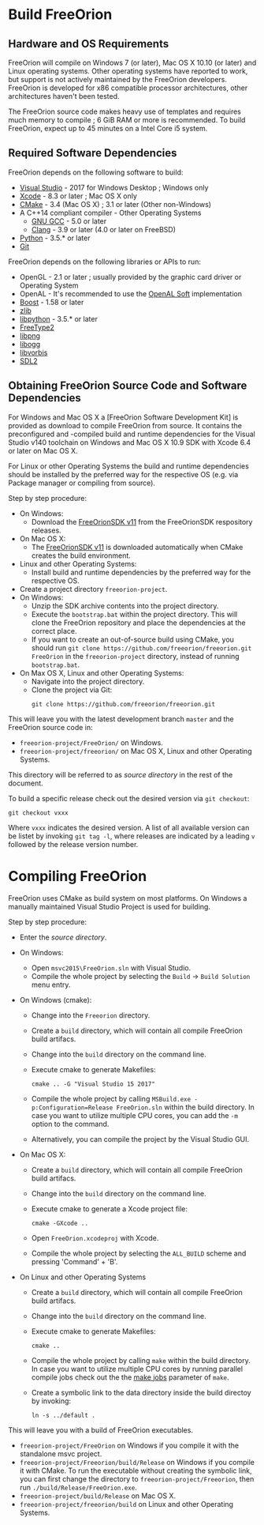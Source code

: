 # Build FreeOrion


## Hardware and OS Requirements

FreeOrion will compile on Windows 7 (or later), Mac OS X 10.10 (or later) and
Linux operating systems. Other operating systems have reported to work, but
support is not actively maintained by the FreeOrion developers. FreeOrion is
developed for x86 compatible processor architectures, other architectures
haven't been tested.

The FreeOrion source code makes heavy use of templates and requires much memory
to compile ; 6 GiB RAM or more is recommended. To build FreeOrion, expect up to
45 minutes on a Intel Core i5 system.


## Required Software Dependencies

FreeOrion depends on the following software to build:

  * [Visual Studio] - 2017 for Windows Desktop ; Windows only
  * [Xcode] - 8.3 or later ; Mac OS X only
  * [CMake] - 3.4 (Mac OS X) ; 3.1 or later (Other non-Windows)
  * A C++14 compliant compiler - Other Operating Systems
    * [GNU GCC] - 5.0 or later
    * [Clang] - 3.9 or later (4.0 or later on FreeBSD)
  * [Python] - 3.5.* or later
  * [Git]

FreeOrion depends on the following libraries or APIs to run:

  * OpenGL - 2.1 or later ; usually provided by the graphic card driver or
    Operating System
  * OpenAL - It's recommended to use the [OpenAL Soft] implementation
  * [Boost] - 1.58 or later
  * [zlib]
  * [libpython] - 3.5.* or later
  * [FreeType2]
  * [libpng]
  * [libogg]
  * [libvorbis]
  * [SDL2]


## Obtaining FreeOrion Source Code and Software Dependencies

For Windows and Mac OS X a [FreeOrion Software Development Kit] is provided as
download to compile FreeOrion from source. It contains the preconfigured and
-compiled build and runtime dependencies for the Visual Studio v140 toolchain on
Windows and Mac OS X 10.9 SDK with Xcode 6.4 or later on Mac OS X.

For Linux or other Operating Systems the build and runtime dependencies should
be installed by the preferred way for the respective OS (e.g. via Package
manager or compiling from source).

Step by step procedure:

 * On Windows:
   * Download the [FreeOrionSDK v11] from the FreeOrionSDK respository releases.
 * On Mac OS X:
   * The [FreeOrionSDK v11] is downloaded automatically when CMake creates the
     build environment.
 * Linux and other Operating Systems:
   * Install build and runtime dependencies by the preferred way for the
     respective OS.
 * Create a project directory `freeorion-project`.
 * On Windows:
   * Unzip the SDK archive contents into the project directory.
   * Execute the `bootstrap.bat` within the project directory. This will clone
     the FreeOrion repository and place the dependencies at the correct place.
   * If you want to create an out-of-source build using CMake, you should run 
     `git clone https://github.com/freeorion/freeorion.git FreeOrion` in the 
     `freeorion-project` directory, instead of running `bootstrap.bat`.
 * On Max OS X, Linux and other Operating Systems:
   * Navigate into the project directory.
   * Clone the project via Git:
     ```
     git clone https://github.com/freeorion/freeorion.git
     ```

This will leave you with the latest development branch `master` and the
FreeOrion source code in:

 * `freeorion-project/FreeOrion/` on Windows.
 * `freeorion-project/freeorion/` on Mac OS X, Linux and other Operating
   Systems.

This directory will be referred to as _source directory_ in the rest of the
document.

To build a specific release check out the desired version via `git checkout`:

```
git checkout vxxx
```

Where `vxxx` indicates the desired version.  A list of all available version
can be listet by invoking `git tag -l`, where releases are indicated by a
leading `v` followed by the release version number.


# Compiling FreeOrion

FreeOrion uses CMake as build system on most platforms. On Windows a manually
maintained Visual Studio Project is used for building.

Step by step procedure:

 * Enter the _source directory_.
 * On Windows:
   * Open `msvc2015\FreeOrion.sln` with Visual Studio.
   * Compile the whole project by selecting the `Build` -> `Build Solution`
     menu entry.

 * On Windows (cmake):
   * Change into the `Freeorion` directory.
   * Create a `build` directory, which will contain all compile FreeOrion
     build artifacs.
   * Change into the `build` directory on the command line.
   * Execute cmake to generate Makefiles:

     ```
     cmake .. -G "Visual Studio 15 2017"
     ```
   * Compile the whole project by calling `MSBuild.exe -p:Configuration=Release FreeOrion.sln`
     within the build directory. In case you want to utilize multiple CPU
     cores, you can add the `-m` option to the command.
   * Alternatively, you can compile the project by the Visual Studio GUI.


 * On Mac OS X:
   * Create a `build` directory, which will contain all compile FreeOrion
     build artifacs.
   * Change into the `build` directory on the command line.
   * Execute cmake to generate a Xcode project file:

     ```
     cmake -GXcode ..
     ```
   * Open `FreeOrion.xcodeproj` with Xcode.
   * Compile the whole project by selecting the `ALL_BUILD` scheme and
     pressing 'Command' + 'B'.

 * On Linux and other Operating Systems
   * Create a `build` directory, which will contain all compile FreeOrion
     build artifacs.
   * Change into the `build` directory on the command line.
   * Execute cmake to generate Makefiles:

     ```
     cmake ..
     ```
   * Compile the whole project by calling `make` within the build directory.
     In case you want to utilize multiple CPU cores by running parallel compile
     jobs check out the the [make jobs](`--jobs`) parameter of `make`.
   * Create a symbolic link to the data directory inside the build directoy
     by invoking:

     ```
     ln -s ../default .
     ```

This will leave you with a build of FreeOrion executables.

 * `freeorion-project/FreeOrion` on Windows if you compile it with the 
    standalone msvc project.
 * `freeorion-project/Freeorion/build/Release` on Windows if you compile it 
    with CMake. To run the executable without creating the symbolic link, you
    can first change the directory to `freeorion-project/Freeorion`, then run
    `./build/Release/FreeOrion.exe`.
 * `freeorion-project/build/Release` on Mac OS X.
 * `freeorion-project/freeorion/build` on Linux and other Operating Systems.


[Visual Studio]: https://www.visualstudio.com/de/vs/older-downloads/
[Xcode]: https://itunes.apple.com/de/app/xcode/id497799835?mt=12
[CMake]: https://cmake.org/download/
[GNU GCC]: https://gcc.gnu.org/releases.html
[Clang]: http://releases.llvm.org/download.html
[Python]: https://www.python.org/downloads/
[Git]: https://git-scm.com/downloads
[Boost]: http://www.boost.org/users/download/
[zlib]: https://zlib.net/
[libpython]: https://www.python.org/downloads/
[FreeType2]: https://www.freetype.org/download.html
[libpng]: http://www.libpng.org/pub/png/libpng.html
[libogg]: https://xiph.org/downloads/
[OpenAL Soft]: http://kcat.strangesoft.net/openal.html
[libvorbis]: https://xiph.org/downloads/
[SDL2]: https://www.libsdl.org/download-2.0.php
[FreeOrionSDK]: https://github.com/freeorion/freeorion-sdk
[FreeOrionSDK v11]: https://github.com/freeorion/freeorion-sdk/releases/tag/v11
[FreeOrion Releases]: https://github.com/freeorion/freeorion/releases
[make jobs]: https://www.gnu.org/software/make/manual/html_node/Parallel.html

